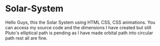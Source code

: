 # Solar-System
Hello Guys, this the Solar System using HTML CSS, CSS animations. You can access my source code and the dimensions I have created but still Pluto's elliptical path is pending as I have made orbital path into circular path rest all are fine.
